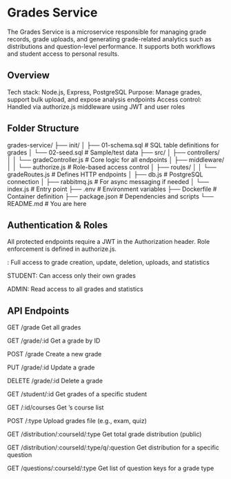 # Grades Service

The Grades Service is a microservice responsible for managing grade records, grade uploads, and generating grade-related analytics such as distributions and question-level performance. It supports both  workflows and student access to personal results.

## Overview
Tech stack: Node.js, Express, PostgreSQL
Purpose: Manage grades, support bulk upload, and expose analysis endpoints
Access control: Handled via authorize.js middleware using JWT and user roles

## Folder Structure

grades-service/
├── init/
│   ├── 01-schema.sql          # SQL table definitions for grades
│   └── 02-seed.sql            # Sample/test data
├── src/
│   ├── controllers/
│   │   └── gradeController.js       # Core logic for all endpoints
│   ├── middleware/
│   │   └── authorize.js             # Role-based access control
│   ├── routes/
│   │   └── gradeRoutes.js           # Defines HTTP endpoints
│   ├── db.js                        # PostgreSQL connection
│   ├── rabbitmq.js                  # For async messaging if needed
│   └── index.js                     # Entry point
├── .env                             # Environment variables
├── Dockerfile                       # Container definition
├── package.json                     # Dependencies and scripts
└── README.md                        # You are here

## Authentication & Roles
All protected endpoints require a JWT in the Authorization header. Role enforcement is defined in authorize.js.

: Full access to grade creation, update, deletion, uploads, and statistics

STUDENT: Can access only their own grades

ADMIN: Read access to all grades and statistics

## API Endpoints

GET	/grade	Get all grades	

GET	/grade/:id	Get a grade by ID	

POST	/grade	Create a new grade	

PUT	/grade/:id	Update a grade	

DELETE	/grade/:id	Delete a grade	

GET	/student/:id	Get grades of a specific student

GET	/:id/courses	Get ’s course list	

POST	/:type	Upload grades file (e.g., exam, quiz)	

GET	/distribution/:courseId/:type	Get total grade distribution (public)	

GET	/distribution/:courseId/:type/q/:question	Get distribution for a specific question	

GET	/questions/:courseId/:type	Get list of question keys for a grade type
